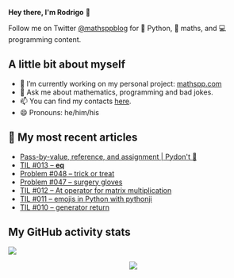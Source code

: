 **Hey there, I'm Rodrigo** 👋

Follow me on Twitter [@mathsppblog][twitter] for 🐍 Python, 🧠 maths, and 💻 programming content.


## A little bit about myself

- 🔭 I’m currently working on my personal project: [mathspp.com](https://mathspp.com)
- 💬 Ask me about mathematics, programming and bad jokes.
- 📫 You can find my contacts [here](https://mathspp.com/about#contacts).
- 😄 Pronouns: he/him/his


## 📖 My most recent articles

<!-- BLOG-POST-LIST:START -->
- [Pass-by-value, reference, and assignment | Pydon't 🐍](https://mathspp.com/blog/pydonts/pass-by-value-reference-and-assignment)
- [TIL #013 – __eq__](https://mathspp.com/blog/til/013)
- [Problem #048 – trick or treat](https://mathspp.com/blog/problems/trick-or-treat)
- [Problem #047 – surgery gloves](https://mathspp.com/blog/problems/surgery-gloves)
- [TIL #012 – At operator for matrix multiplication](https://mathspp.com/blog/til/012)
- [TIL #011 – emojis in Python with pythonji](https://mathspp.com/blog/til/011)
- [TIL #010 – generator return](https://mathspp.com/blog/til/010)
<!-- BLOG-POST-LIST:END -->


##  My GitHub activity stats

![](https://github-readme-stats.vercel.app/api?username=RojerGS&hide=stars&count_private=true&show_icons=true)

<p align='center'><img src='https://visitor-badge.laobi.icu/badge?page_id=RojerGS'></p>

[twitter]: https://twitter.com/mathsppblog
